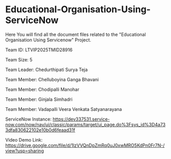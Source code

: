 # Educational-Organisation-Using-ServiceNow
Here You will find all the document files related to the "Educational Organisation Using Servicenow" Project.

Team ID: LTVIP2025TMID28916

Team Size: 5

Team Leader: Chedurthipati Surya Teja

Team Member: Chelluboyina Ganga Bhavani

Team Member: Chodipalli Manohar

Team Member: Ginjala Simhadri

Team Member: Vadapalli Veera Venkata Satyanarayana

ServiceNow Instance: https://dev337531.service-now.com/now/nav/ui/classic/params/target/ui_page.do%3Fsys_id%3D4a733dfa830622102e10b0d6feaad31f

Video Demo Link: https://drive.google.com/file/d/1lzVVQnDpZmRq0uJ0xwMRO5KdPn0Fr7N-/view?usp=sharing
